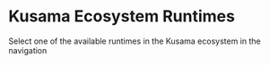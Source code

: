 # Kusama Ecosystem Runtimes

Select one of the available runtimes in the Kusama ecosystem in the navigation
